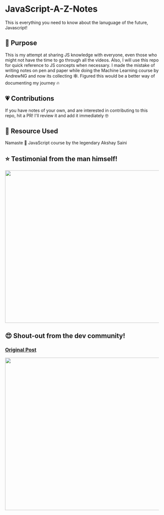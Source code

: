 # JavaScript-A-Z-Notes
This is everything you need to know about the lanuguage of the future, Javascript!

## 🎯 Purpose
This is my attempt at sharing JS knowledge with everyone, even those who might not have the time to go through all the videos. Also, I will use this repo for quick reference to JS concepts when necessary. I made the mistake of writing notes on pen and paper while doing the Machine Learning course by AndrewNG and now its collecting 🕸️. Figured this would be a better way of documenting my journey 🔥

## 💗 Contributions
If you have notes of your own, and are interested in contributing to this repo, hit a PR! I'll review it and add it immediately 🤓

## 📝 Resource Used 
Namaste 🙏 JavaScript course by the legendary Akshay Saini

## ⭐ Testimonial from the man himself!
<img src = "https://user-images.githubusercontent.com/58134096/105517629-4c35af00-5cfd-11eb-8747-74c0fe733031.png" width = "600" height = "500" />

## 😍 Shout-out from the dev community!

### [Original Post](https://www.linkedin.com/posts/jayanta-kumar-roy-ba78a510a_javascript-coding-programming-activity-6815286103545921536-uzez) 

<img src = "https://user-images.githubusercontent.com/58134096/124376148-2b698080-dcc3-11eb-8cde-93973e7236f2.png" width = "600" height = "500" />

